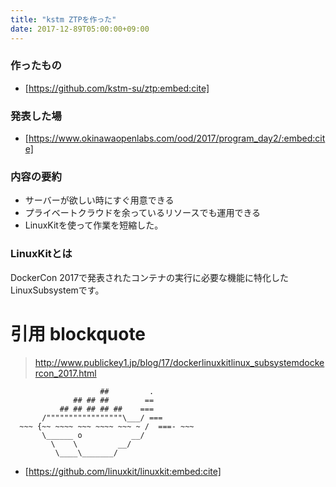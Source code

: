 ```yaml
---
title: "kstm ZTPを作った"
date: 2017-12-89T05:00:00+09:00
---
```


### 作ったもの

 - [https://github.com/kstm-su/ztp:embed:cite]

### 発表した場

 - [https://www.okinawaopenlabs.com/ood/2017/program_day2/:embed:cite]

### 内容の要約

 - サーバーが欲しい時にすぐ用意できる
 - プライベートクラウドを余っているリソースでも運用できる
 - LinuxKitを使って作業を短縮した。

### LinuxKitとは

DockerCon 2017で発表されたコンテナの実行に必要な機能に特化したLinuxSubsystemです。

 # 引用 blockquote
> http://www.publickey1.jp/blog/17/dockerlinuxkitlinux_subsystemdockercon_2017.html



```
                    ##         .
              ## ## ##        ==
           ## ## ## ## ##    ===
       /"""""""""""""""""\___/ ===
  ~~~ {~~ ~~~~ ~~~ ~~~~ ~~~ ~ /  ===- ~~~
       \______ o           __/
         \    \         __/
          \____\_______/
```

 - [https://github.com/linuxkit/linuxkit:embed:cite]


